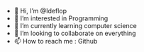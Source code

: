- 👋 Hi, I’m @Ideflop
- 👀 I’m interested in Programming
- 🌱 I’m currently learning computer science
- 💞️ I’m looking to collaborate on everything
- 📫 How to reach me : Github

<!---
Ideflop/Ideflop is a ✨ special ✨ repository because its `README.md` (this file) appears on your GitHub profile.
You can click the Preview link to take a look at your changes.
--->
